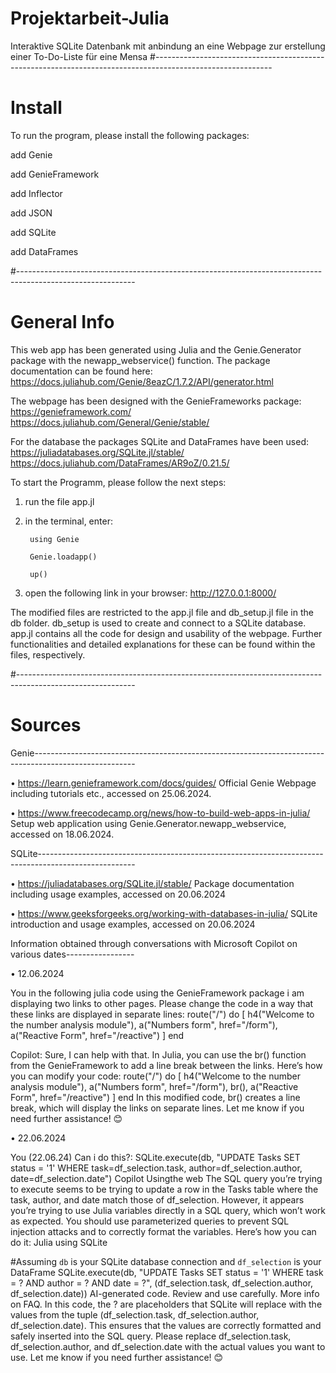 # Projektarbeit-Julia
Interaktive SQLite Datenbank mit anbindung an eine Webpage zur erstellung einer To-Do-Liste für eine Mensa
#-----------------------------------------------------------------------------------------------------------

# Install
To run the program, please install the following packages:

add Genie

add GenieFramework

add Inflector

add JSON

add SQLite

add DataFrames

#-----------------------------------------------------------------------------------------------------------

# General Info
This web app has been generated using Julia and the Genie.Generator package with the newapp_webservice() function. 
The package documentation can be found here: 
https://docs.juliahub.com/Genie/8eazC/1.7.2/API/generator.html

The webpage has been designed with the GenieFrameworks package:
https://genieframework.com/
https://docs.juliahub.com/General/Genie/stable/

For the database the packages SQLite and DataFrames have been used:
https://juliadatabases.org/SQLite.jl/stable/
https://docs.juliahub.com/DataFrames/AR9oZ/0.21.5/


To start the Programm, please follow the next steps:
1. run the file app.jl
2. in the terminal, enter:
   
        using Genie

        Genie.loadapp()

        up()
   
3. open the following link in your browser: http://127.0.0.1:8000/

The modified files are restricted to the app.jl file and db_setup.jl file in the db folder. db_setup is used to create and connect to a SQLite database. app.jl contains all the code for design and usability of the webpage.
Further functionalities and detailed explanations for these can be found within the files, respectively.

#-----------------------------------------------------------------------------------------------------------

# Sources

Genie-------------------------------------------------------------------------------------------------------

•	https://learn.genieframework.com/docs/guides/  Official Genie Webpage including tutorials etc., accessed on 25.06.2024.

•	https://www.freecodecamp.org/news/how-to-build-web-apps-in-julia/ Setup web application using Genie.Generator.newapp_webservice,  accessed on 18.06.2024.

SQLite------------------------------------------------------------------------------------------------------

•	https://juliadatabases.org/SQLite.jl/stable/ Package documentation including usage examples, accessed on 20.06.2024

•	https://www.geeksforgeeks.org/working-with-databases-in-julia/ SQLite introduction and usage examples, accessed on 20.06.2024

Information obtained through conversations with Microsoft Copilot on various dates-----------------

•	12.06.2024

You
in the following julia code using the GenieFramework package i am displaying two links to other pages. Please change the code in a way that these links are displayed in separate lines: 
route("/") do
    [ h4("Welcome to the number analysis module"),
      a("Numbers form", href="/form"),
      a("Reactive Form", href="/reactive")
    ]
end


Copilot: Sure, I can help with that. In Julia, you can use the br() function from the GenieFramework to add a line break between the links. Here’s how you can modify your code:
route("/") do
    [ h4("Welcome to the number analysis module"),
      a("Numbers form", href="/form"),
      br(),
      a("Reactive Form", href="/reactive")
    ]
end
In this modified code, br() creates a line break, which will display the links on separate lines. Let me know if you need further assistance! 😊


•	22.06.2024

You (22.06.24)
Can i do this?: SQLite.execute(db, "UPDATE Tasks SET status = '1' WHERE task=df_selection.task, author=df_selection.author, date=df_selection.date")
Copilot
Usingthe web
The SQL query you’re trying to execute seems to be trying to update a row in the Tasks table where the task, author, and date match those of df_selection. However, it appears you’re trying to use Julia variables directly in a SQL query, which won’t work as expected.
You should use parameterized queries to prevent SQL injection attacks and to correctly format the variables. Here’s how you can do it:
Julia
using SQLite

#Assuming `db` is your SQLite database connection and `df_selection` is your DataFrame
SQLite.execute(db, "UPDATE Tasks SET status = '1' WHERE task = ? AND author = ? AND date = ?", (df_selection.task, df_selection.author, df_selection.date))
AI-generated code. Review and use carefully. More info on FAQ.
In this code, the ? are placeholders that SQLite will replace with the values from the tuple (df_selection.task, df_selection.author, df_selection.date). This ensures that the values are correctly formatted and safely inserted into the SQL query.
Please replace df_selection.task, df_selection.author, and df_selection.date with the actual values you want to use.
Let me know if you need further assistance! 😊


